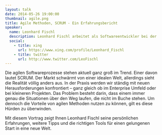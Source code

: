 ```yaml
---
layout: talk
date: 2014-05-26 19:00:00
thumbnail: agile.png
title: Agile Methoden, SCRUM - Ein Erfahrungsbericht
speaker:
  name: Leonhard Fischl
  description: Leonhard Fischl arbeitet als Softwareentwickler bei der WK EDV GmbH in Ingolstadt. Seine Schwerpunkte liegen bei Backend-Services, Big-Data im Enterprise Umfeld, TFS Administration, agilen Prozessen und TDD. Nebenbei beschäftigt er sich u.a. mit Clean-Code-Prinzipien und Tooling.
  social:
    - title: xing
      url: https://www.xing.com/profile/Leonhard_Fischl
    - title: twitter
      url: http://www.twitter.com/LeoFischl
---
```

Die agilen Softwareprozesse stehen aktuell ganz groß im Trend. Einer davon lautet SCRUM. Der Markt schwärmt von einer idealen Welt, allerdings sieht die Realität völlig anders aus. In der Praxis werden wir ständig mit neuen Herausforderungen konfrontiert – ganz gleich ob im Enterprise Umfeld oder bei kleineren Projekten. Das Problem besteht darin, dass einem immer genau die Situationen über den Weg laufen, die nicht im Buche stehen. Um dennoch die Vorteile von agilen Methoden nutzen zu können, gilt es diese Hürden zu überwinden.

Mit diesem Vortrag zeigt Ihnen Leonhard Fischl seine persönlichen Erfahrungen, weitere Tipps und die richtigen Tools für einen gelungenen Start in eine neue Welt.